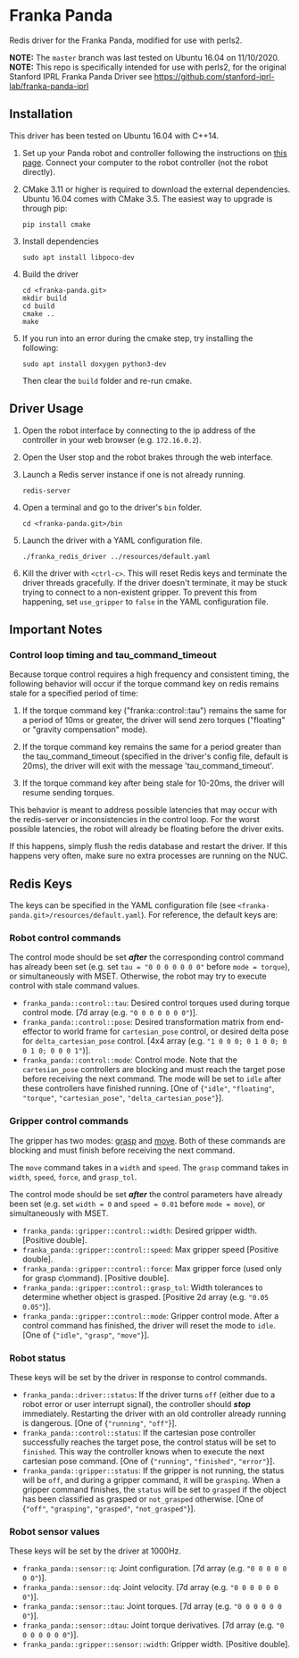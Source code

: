 Franka Panda
============
Redis driver for the Franka Panda, modified for use with perls2. 

**NOTE:** The `master` branch was last tested on Ubuntu 16.04 on 11/10/2020.
**NOTE:** This repo is specifically intended for use with perls2, for the original Stanford IPRL Franka Panda Driver see https://github.com/stanford-iprl-lab/franka-panda-iprl

Installation
------------

This driver has been tested on Ubuntu 16.04 with C++14.

1. Set up your Panda robot and controller following the instructions on
   [this page](https://frankaemika.github.io/docs/getting_started.html).
   Connect your computer to the robot controller (not the robot directly).

2. CMake 3.11 or higher is required to download the external dependencies. Ubuntu
   16.04 comes with CMake 3.5. The easiest way to upgrade is through pip:

   ```
   pip install cmake
   ```

3. Install dependencies
   ```
   sudo apt install libpoco-dev
   ```

3. Build the driver

   ```
   cd <franka-panda.git>
   mkdir build
   cd build
   cmake ..
   make
   ```

4. If you run into an error during the cmake step, try installing the following:

   ```
   sudo apt install doxygen python3-dev
   ```

   Then clear the `build` folder and re-run cmake.

Driver Usage
------------

1. Open the robot interface by connecting to the ip address of the controller in
   your web browser (e.g. ```172.16.0.2```).

2. Open the User stop and the robot brakes through the web interface.

3. Launch a Redis server instance if one is not already running. 

   ```
   redis-server
   ```
   
4. Open a terminal and go to the driver's ```bin``` folder.

   ```
   cd <franka-panda.git>/bin
   ```

4. Launch the driver with a YAML configuration file.

   ```
   ./franka_redis_driver ../resources/default.yaml
   ```
   
5. Kill the driver with `<ctrl-c>`. This will reset Redis keys and terminate the
   driver threads gracefully. If the driver doesn't terminate, it may be stuck
   trying to connect to a non-existent gripper. To prevent this from happening,
   set `use_gripper` to `false` in the YAML configuration file.

Important Notes
---------------
###  Control loop timing and tau_command_timeout
Because torque control requires a high frequency and consistent timing, the
following behavior will occur if the torque command key on redis remains stale
for a specified period of time:

1. If the torque command key ("franka::control::tau") remains the same for a period
of 10ms or greater, the driver will send zero torques ("floating" or "gravity 
compensation" mode). 

2. If the torque command key remains the same for a period greater than the
tau_command_timeout (specified in the driver's config file, default is 20ms), the
driver will exit with the message 'tau_command_timeout'. 

3. If the torque command key after being stale for 10-20ms, the driver will resume
sending torques.

This behavior is meant to address possible latencies that may occur with the redis-server 
or inconsistencies in the control loop. For the worst possible latencies, the robot will already
be floating before the driver exits. 

If this happens, simply flush the redis database and restart the driver. If this happens very
often, make sure no extra processes are running on the NUC. 

Redis Keys
----------

The keys can be specified in the YAML configuration file (see
`<franka-panda.git>/resources/default.yaml`). For reference, the default keys
are:

### Robot control commands

The control mode should be set ***after*** the corresponding control command has
already been set (e.g. set `tau = "0 0 0 0 0 0 0"` before `mode = torque`), or
simultaneously with MSET. Otherwise, the robot may try to execute control with
stale command values.

- `franka_panda::control::tau`: Desired control torques used during torque
  control mode. \[7d array (e.g. `"0 0 0 0 0 0 0"`)\].
- `franka_panda::control::pose`: Desired transformation matrix from end-effector
  to world frame for `cartesian_pose` control, or desired delta pose for
  `delta_cartesian_pose` control. \[4x4 array (e.g.
  `"1 0 0 0; 0 1 0 0; 0 0 1 0; 0 0 0 1"`)\].
- `franka_panda::control::mode`: Control mode. Note that the `cartesian_pose`
  controllers are blocking and must reach the target pose before receiving the
  next command. The mode will be set to `idle` after these controllers have
  finished running. \[One of {`"idle"`, `"floating"`, `"torque"`,
  `"cartesian_pose"`, `"delta_cartesian_pose"`}\].

### Gripper control commands

The gripper has two modes:
[grasp](https://frankaemika.github.io/libfranka/classfranka_1_1Gripper.html#a19b711cc7eb4cb560d1c52f0864fdc0d)
and
[move](https://frankaemika.github.io/libfranka/classfranka_1_1Gripper.html#a331720c9e26f23a5fa3de1e171b1a684).
Both of these commands are blocking and must finish before receiving the next
command.

The `move` command takes in a `width` and `speed`. The `grasp` command takes in
`width`, `speed`, `force`, and `grasp_tol`.

The control mode should be set ***after*** the control parameters have already
been set (e.g. set `width = 0` and `speed = 0.01` before `mode = move`), or
simultaneously with MSET.

- `franka_panda::gripper::control::width`: Desired gripper width. \[Positive double\].
- `franka_panda::gripper::control::speed`: Max gripper speed \[Positive double\].
- `franka_panda::gripper::control::force`: Max gripper force (used only for
  grasp c\ommand). \[Positive double\].
- `franka_panda::gripper::control::grasp_tol`: Width tolerances to determine
  whether object is grasped. \[Positive 2d array (e.g. `"0.05 0.05"`)\].
- `franka_panda::gripper::control::mode`: Gripper control mode. After a control
  command has finished, the driver will reset the mode to `idle`. \[One of
  {`"idle"`, `"grasp"`, `"move"`}\].

### Robot status

These keys will be set by the driver in response to control commands.

- `franka_panda::driver::status`: If the driver turns `off` (either due to a
  robot error or user interrupt signal), the controller should ***stop***
  immediately. Restarting the driver with an old controller already running is
  dangerous. \[One of {`"running"`, `"off"`}\].
- `franka_panda::control::status`: If the cartesian pose controller
  successfully reaches the target pose, the control status will be set to
  `finished`. This way the controller knows when to execute the next cartesian
  pose command. \[One of {`"running"`, `"finished"`, `"error"`}\].
- `franka_panda::gripper::status`: If the gripper is not running, the status
  will be `off`, and during a gripper command, it will be `grasping`. When a
  gripper command finishes, the `status` will be set to `grasped` if the object
  has been classified as grasped or `not_grasped` otherwise. \[One of {`"off"`,
  `"grasping"`, `"grasped"`, `"not_grasped"`}\].

### Robot sensor values

These keys will be set by the driver at 1000Hz.

- `franka_panda::sensor::q`: Joint configuration. \[7d array (e.g. `"0 0 0 0 0 0 0"`)\].
- `franka_panda::sensor::dq`: Joint velocity. \[7d array (e.g. `"0 0 0 0 0 0 0"`)\].
- `franka_panda::sensor::tau`: Joint torques. \[7d array (e.g. `"0 0 0 0 0 0 0"`)\].
- `franka_panda::sensor::dtau`: Joint torque derivatives. \[7d array (e.g. `"0 0 0 0 0 0 0"`)\].
- `franka_panda::gripper::sensor::width`: Gripper width. \[Positive double\].
